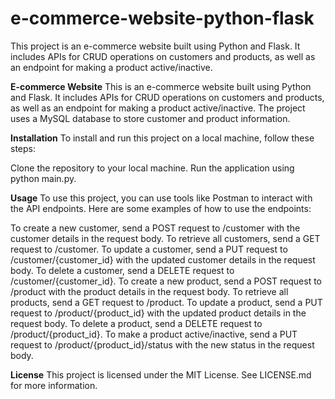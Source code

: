 # e-commerce-website-python-flask
This project is an e-commerce website built using Python and Flask. It includes APIs for CRUD operations on customers and products, as well as an endpoint for making a product active/inactive.

**E-commerce Website**
This is an e-commerce website built using Python and Flask. It includes APIs for CRUD operations on customers and products, as well as an endpoint for making a product active/inactive. The project uses a MySQL database to store customer and product information.

**Installation**
To install and run this project on a local machine, follow these steps:

Clone the repository to your local machine.
Run the application using python main.py.

**Usage**
To use this project, you can use tools like Postman to interact with the API endpoints. Here are some examples of how to use the endpoints:

To create a new customer, send a POST request to /customer with the customer details in the request body.
To retrieve all customers, send a GET request to /customer.
To update a customer, send a PUT request to /customer/{customer_id} with the updated customer details in the request body.
To delete a customer, send a DELETE request to /customer/{customer_id}.
To create a new product, send a POST request to /product with the product details in the request body.
To retrieve all products, send a GET request to /product.
To update a product, send a PUT request to /product/{product_id} with the updated product details in the request body.
To delete a product, send a DELETE request to /product/{product_id}.
To make a product active/inactive, send a PUT request to /product/{product_id}/status with the new status in the request body.

**License**
This project is licensed under the MIT License. See LICENSE.md for more information.
